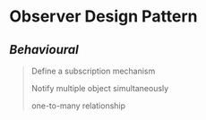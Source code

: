 # Observer Design Pattern 
## *Behavioural*

> Define a subscription mechanism
> 
> Notify multiple object simultaneously
> 
> one-to-many relationship
> 
> 
